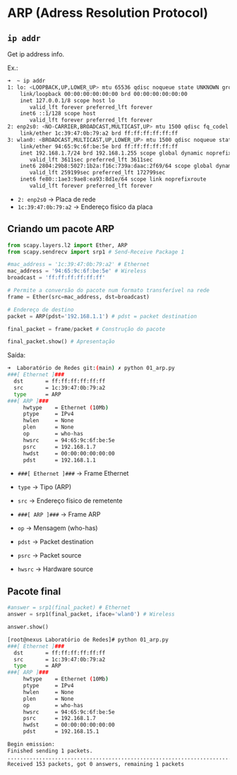 # ARP (Adress Resolution Protocol)

## `ip addr`

Get ip address info.

Ex.:

```bash
➜  ~ ip addr                                                                            [1m 26s566]
1: lo: <LOOPBACK,UP,LOWER_UP> mtu 65536 qdisc noqueue state UNKNOWN group default qlen 1000
    link/loopback 00:00:00:00:00:00 brd 00:00:00:00:00:00
    inet 127.0.0.1/8 scope host lo
       valid_lft forever preferred_lft forever
    inet6 ::1/128 scope host
       valid_lft forever preferred_lft forever
2: enp2s0: <NO-CARRIER,BROADCAST,MULTICAST,UP> mtu 1500 qdisc fq_codel state DOWN group default qlen 1000
    link/ether 1c:39:47:0b:79:a2 brd ff:ff:ff:ff:ff:ff
3: wlan0: <BROADCAST,MULTICAST,UP,LOWER_UP> mtu 1500 qdisc noqueue state UP group default qlen 1000
    link/ether 94:65:9c:6f:be:5e brd ff:ff:ff:ff:ff:ff
    inet 192.168.1.7/24 brd 192.168.1.255 scope global dynamic noprefixroute wlan0
       valid_lft 3611sec preferred_lft 3611sec
    inet6 2804:29b8:5027:1b2a:f16c:739a:daac:2f69/64 scope global dynamic noprefixroute
       valid_lft 259199sec preferred_lft 172799sec
    inet6 fe80::1ae3:9ae8:ea93:8d1e/64 scope link noprefixroute
       valid_lft forever preferred_lft forever
```

* `2: enp2s0` -> Placa de rede
* `1c:39:47:0b:79:a2` -> Endereço físico da placa


## Criando um pacote ARP

```python
from scapy.layers.l2 import Ether, ARP
from scapy.sendrecv import srp1 # Send-Receive Package 1

#mac_address = '1c:39:47:0b:79:a2' # Ethernet
mac_address = '94:65:9c:6f:be:5e' # Wireless
broadcast = 'ff:ff:ff:ff:ff:ff'

# Permite a conversão do pacote num formato transferível na rede
frame = Ether(src=mac_address, dst=broadcast)

# Endereço de destino
packet = ARP(pdst='192.168.1.1') # pdst = packet destination

final_packet = frame/packet # Construção do pacote

final_packet.show() # Apresentação

```

Saída:

```bash
➜  Laboratório de Redes git:(main) ✗ python 01_arp.py                                                                                         [0s006]
###[ Ethernet ]###
  dst       = ff:ff:ff:ff:ff:ff
  src       = 1c:39:47:0b:79:a2
  type      = ARP
###[ ARP ]###
     hwtype    = Ethernet (10Mb)
     ptype     = IPv4
     hwlen     = None
     plen      = None
     op        = who-has
     hwsrc     = 94:65:9c:6f:be:5e
     psrc      = 192.168.1.7
     hwdst     = 00:00:00:00:00:00
     pdst      = 192.168.1.1

```

* `###[ Ethernet ]###` -> Frame Ethernet
* `type` -> Tipo (ARP)
* `src` -> Endereço físico de remetente

* `###[ ARP ]###` -> Frame ARP
* `op` -> Mensagem (who-has)
* `pdst` -> Packet destination
* `psrc` -> Packet source
* `hwsrc` -> Hardware source

## Pacote final

```python
#answer = srp1(final_packet) # Ethernet
answer = srp1(final_packet, iface='wlan0') # Wireless

answer.show()

```

```bash
[root@nexus Laboratório de Redes]# python 01_arp.py
###[ Ethernet ]###
  dst       = ff:ff:ff:ff:ff:ff
  src       = 1c:39:47:0b:79:a2
  type      = ARP
###[ ARP ]###
     hwtype    = Ethernet (10Mb)
     ptype     = IPv4
     hwlen     = None
     plen      = None
     op        = who-has
     hwsrc     = 94:65:9c:6f:be:5e
     psrc      = 192.168.1.7
     hwdst     = 00:00:00:00:00:00
     pdst      = 192.168.15.1

Begin emission:
Finished sending 1 packets.
.........................................................................................................................................................^C
Received 153 packets, got 0 answers, remaining 1 packets
```

